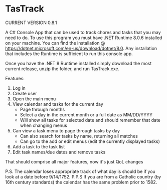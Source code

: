 # TasTrack

CURRENT VERSION 0.8.1

 A C# Console App that can be used to track chores and tasks that you may need to do.
 To use this program you must have .NET Runtime 8.0.6 installed on your machine.
 You can find the installation @ https://dotnet.microsoft.com/en-us/download/dotnet/8.0.
 Any installation that includes the Runtime is sufficient to run this console app.

 Once you have the .NET 8 Runtime installed simply download the most current release, unzip the folder, and run TasTrack.exe.

 Features:
 1. Log in
 2. Create user
 3. Open the main menu
 4. View calendar and tasks for the current day
    - Page through months
    - Select a day in the current month or a full date as MM/DD/YYYY
    - Will show all tasks for selected date and should remember that date when changing menus
 5. Can view a task menu to page through tasks by day
    - Can also search for tasks by name, returning all matches
    - Can go to the add or edit menus (edit the currently displayed tasks)
 6. Add a task to the task list
 7. Edit task names/due dates and remove tasks

That should comprise all major features, now it's just QoL changes

P.S. The calendar loses appropriate track of what day is should be if you look at a date before 9/14/1752.
P.P.S If you are from a Catholic country (by 16th century standards) the calendar has the same problem prior to 1582.
